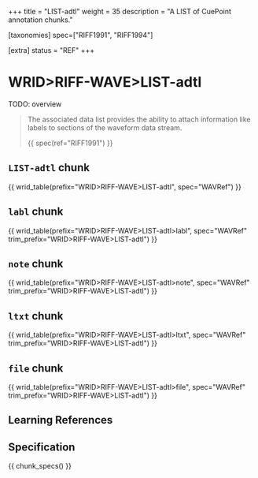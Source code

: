 +++
title = "LIST-adtl"
weight = 35
description = "A LIST of CuePoint annotation chunks."

[taxonomies]
spec=["RIFF1991", "RIFF1994"]

[extra]
status = "REF"
+++

# WRID>RIFF-WAVE>LIST-adtl

TODO: overview

> The associated data list provides the ability to attach information like labels to sections of the waveform data stream.
> 
> {{ spec(ref="RIFF1991") }}

## `LIST-adtl` chunk

{{ wrid_table(prefix="WRID>RIFF-WAVE>LIST-adtl", spec="WAVRef") }}

## `labl` chunk

{{ wrid_table(prefix="WRID>RIFF-WAVE>LIST-adtl>labl", spec="WAVRef"
    trim_prefix="WRID>RIFF-WAVE>LIST-adtl") }}

## `note` chunk

{{ wrid_table(prefix="WRID>RIFF-WAVE>LIST-adtl>note", spec="WAVRef"
    trim_prefix="WRID>RIFF-WAVE>LIST-adtl") }}

## `ltxt` chunk

{{ wrid_table(prefix="WRID>RIFF-WAVE>LIST-adtl>ltxt", spec="WAVRef"
    trim_prefix="WRID>RIFF-WAVE>LIST-adtl") }}

## `file` chunk

{{ wrid_table(prefix="WRID>RIFF-WAVE>LIST-adtl>file", spec="WAVRef"
    trim_prefix="WRID>RIFF-WAVE>LIST-adtl") }}

## Learning References

## Specification

{{ chunk_specs() }}

